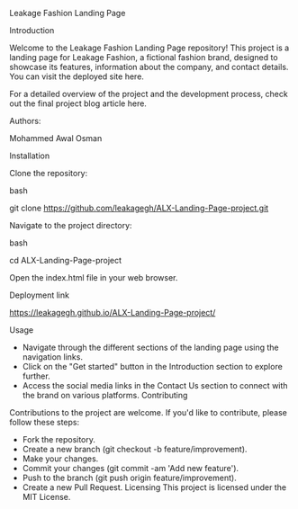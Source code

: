 Leakage Fashion Landing Page

Introduction

Welcome to the Leakage Fashion Landing Page repository! This project is a landing page for Leakage Fashion, a fictional fashion brand, designed to showcase its features, information about the company, and contact details. You can visit the deployed site here.

For a detailed overview of the project and the development process, check out the final project blog article here.

Authors:

Mohammed Awal Osman

Installation

Clone the repository:

bash

git clone https://github.com/leakagegh/ALX-Landing-Page-project.git

Navigate to the project directory:

bash

cd ALX-Landing-Page-project

Open the index.html file in your web browser.

Deployment link

https://leakagegh.github.io/ALX-Landing-Page-project/

Usage

* Navigate through the different sections of the landing page using the navigation links.
* Click on the "Get started" button in the Introduction section to explore further.
* Access the social media links in the Contact Us section to connect with the brand on various platforms.
Contributing

Contributions to the project are welcome. If you'd like to contribute, please follow these steps:

* Fork the repository.
* Create a new branch (git checkout -b feature/improvement).
* Make your changes.
* Commit your changes (git commit -am 'Add new feature').
* Push to the branch (git push origin feature/improvement).
* Create a new Pull Request.
Licensing This project is licensed under the MIT License.
